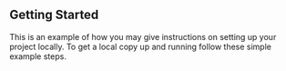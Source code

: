  <!-- GETTING STARTED -->
## Getting Started

This is an example of how you may give instructions on setting up your project locally.
To get a local copy up and running follow these simple example steps.
